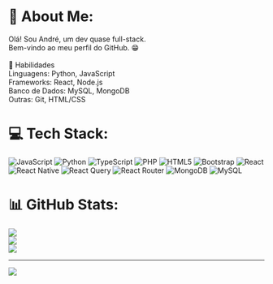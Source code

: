 # 💫 About Me:
Olá! Sou André, um dev quase full-stack.<br>Bem-vindo ao meu perfil do GitHub. 😁<br><br>🚀 Habilidades<br>Linguagens: Python, JavaScript<br>Frameworks: React, Node.js<br>Banco de Dados: MySQL, MongoDB<br>Outras: Git, HTML/CSS


# 💻 Tech Stack:
![JavaScript](https://img.shields.io/badge/javascript-%23323330.svg?style=for-the-badge&logo=javascript&logoColor=%23F7DF1E) ![Python](https://img.shields.io/badge/python-3670A0?style=for-the-badge&logo=python&logoColor=ffdd54) ![TypeScript](https://img.shields.io/badge/typescript-%23007ACC.svg?style=for-the-badge&logo=typescript&logoColor=white) ![PHP](https://img.shields.io/badge/php-%23777BB4.svg?style=for-the-badge&logo=php&logoColor=white) ![HTML5](https://img.shields.io/badge/html5-%23E34F26.svg?style=for-the-badge&logo=html5&logoColor=white) ![Bootstrap](https://img.shields.io/badge/bootstrap-%238511FA.svg?style=for-the-badge&logo=bootstrap&logoColor=white) ![React](https://img.shields.io/badge/react-%2320232a.svg?style=for-the-badge&logo=react&logoColor=%2361DAFB) ![React Native](https://img.shields.io/badge/react_native-%2320232a.svg?style=for-the-badge&logo=react&logoColor=%2361DAFB) ![React Query](https://img.shields.io/badge/-React%20Query-FF4154?style=for-the-badge&logo=react%20query&logoColor=white) ![React Router](https://img.shields.io/badge/React_Router-CA4245?style=for-the-badge&logo=react-router&logoColor=white) ![MongoDB](https://img.shields.io/badge/MongoDB-%234ea94b.svg?style=for-the-badge&logo=mongodb&logoColor=white) ![MySQL](https://img.shields.io/badge/mysql-4479A1.svg?style=for-the-badge&logo=mysql&logoColor=white)
# 📊 GitHub Stats:
![](https://github-readme-stats.vercel.app/api?username=andrzip&theme=transparent&hide_border=false&include_all_commits=true&count_private=true)<br/>
![](https://github-readme-streak-stats.herokuapp.com/?user=andrzip&theme=transparent&hide_border=false)<br/>
![](https://github-readme-stats.vercel.app/api/top-langs/?username=andrzip&theme=transparent&hide_border=false&include_all_commits=true&count_private=true&layout=compact)

---
[![](https://visitcount.itsvg.in/api?id=andrzip&icon=0&color=0)](https://visitcount.itsvg.in)

<!-- Proudly created with GPRM ( https://gprm.itsvg.in ) -->
